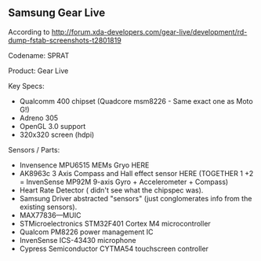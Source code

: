 ## Samsung Gear Live

According to http://forum.xda-developers.com/gear-live/development/rd-dump-fstab-screenshots-t2801819

Codename: SPRAT

Product: Gear Live

Key Specs:

- Qualcomm 400 chipset (Quadcore msm8226 - Same exact one as Moto G!)
- Adreno 305
- OpenGL 3.0 support
- 320x320 screen (hdpi)

Sensors / Parts:
- Invensence MPU6515 MEMs Gryo HERE
- AK8963c 3 Axis Compass and Hall effect sensor HERE (TOGETHER 1 +2 = InvenSense MP92M 9-axis Gyro + Accelerometer + Compass)
- Heart Rate Detector ( didn't see what the chipspec was).
- Samsung Driver abstracted "sensors" (just conglomerates info from the existing sensors).
- MAX77836—MUIC
- STMicroelectronics STM32F401 Cortex M4 microcontroller
- Qualcom PM8226 power management IC
- InvenSense ICS-43430 microphone
- Cypress Semiconductor CYTMA54 touchscreen controller
